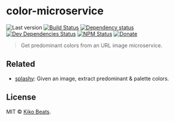 # color-microservice

![Last version](https://img.shields.io/github/tag/Kikobeats/predominant-colors-api.svg?style=flat-square)
[![Build Status](https://img.shields.io/travis/Kikobeats/predominant-colors-api/master.svg?style=flat-square)](https://travis-ci.org/Kikobeats/predominant-colors-api)
[![Dependency status](https://img.shields.io/david/Kikobeats/predominant-colors-api.svg?style=flat-square)](https://david-dm.org/Kikobeats/predominant-colors-api)
[![Dev Dependencies Status](https://img.shields.io/david/dev/Kikobeats/predominant-colors-api.svg?style=flat-square)](https://david-dm.org/Kikobeats/predominant-colors-api#info=devDependencies)
[![NPM Status](https://img.shields.io/npm/dm/predominant-colors-api.svg?style=flat-square)](https://www.npmjs.org/package/predominant-colors-api)
[![Donate](https://img.shields.io/badge/donate-paypal-blue.svg?style=flat-square)](https://paypal.me/Kikobeats)

> Get predominant colors from an URL image microservice.

## Related

- [splashy](https://github.com/kikobeats/splashy): Given an image, extract predominant & palette colors.

## License

MIT © [Kiko Beats](https://github.com/Kikobeats).
